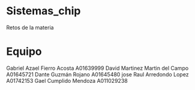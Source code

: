 # Sistemas_chip
Retos de la materia 

# Equipo 
Gabriel Azael Fierro Acosta A01639999
David Martinez Martin del Campo A01645721
Dante Guzmán Rojano A01645480
jose Raul Arredondo Lopez A01742153
Gael Cumplido Mendoza A011029238
